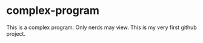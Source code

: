 # complex-program
This is a complex program. Only nerds may view.
This is my very first github project.
